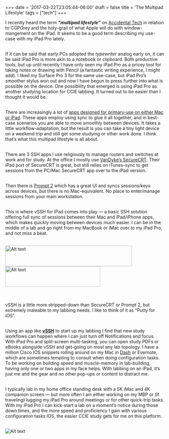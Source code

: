+++
date = '2017-03-22T23:05:44-06:00'
draft = false
title = 'The Multipad Lifestyle'
tags = ["tech"]
+++


I recently heard the term <b><i>“multipad lifestyle”</b></i> on <a href="http://atp.fm/episodes/212">Accidental Tech</a> in relation to CGPGrey and the holy-grail of what Apple will do with window-mangement on the iPad. It seems to be a good term describing my use-case with my iPad Pro lately.<br /> <br />

If it can be said that early PCs adopted the <i>typewriter</i> analog early on, it can be said iPad Pro is more akin to a notebook or clipboard. Both productive tools, but up until recently I have only seen my iPad Pro as a pricey tool for taking notes or drawing with Pencil (a fantastic writing experience, I might add). I liked my Surface Pro 3 for the same use-case, but iPad Pro’s smoother stylus won out and now I have begun to press further into what is possible on the device. One possibility that emerged is using iPad Pro as another studying location for CCIE labbing. It turned out to be easier than I thought it would be.<br /> <br />

There are increasingly a lot of <a href="http://www.macworld.co.uk/how-to/ipad/work-on-ipad-how-use-your-ipad-for-work-3639452/#How%20to%20use%20your%20iPad%20for%20work:%20iOS%20and%20Apps">apps designed for primary-use on either Mac or iPad</a>. These apps employ using sync to glue it all together, and in best-case scenarios you are able to move smoothly between devices. It takes a little workflow-adaptation, but the result is you can take a tiny light device on a weekend trip and still get some studying or other work done. I think that’s what this multipad lifestyle is all about.<br /> <br />

There are 3 SSH apps I use religiously to manage routers and switches at work and for study. At the office I mostly use <a href="https://www.vandyke.com/products/securecrt/index.html">VanDyke’s SecureCRT</a>. Their iPad port of SecureCRT is great, but still relies on iTunes-sync to get sessions from the PC/Mac SecureCRT app over to the iPad version.<br /> <br />

Then there is <a href="https://panic.com/prompt">Prompt 2</a> which has a great UI and syncs sessions/keys across devices, but there is no Mac-equivalent. No place to enter/manage sessions from your main workstation.<br /> <br />

This is where vSSH for iPad comes into play — a basic SSH solution offering full sync of sessions between their Mac and iPad/iPhone apps, which makes quickly moving between devices much easier. I can be in the middle of a lab and go right from my MacBook or iMac over to my iPad Pro, and not miss a beat.<br /> <br />

<div class="image-row">
  <img src="https://julianwest.me/Blog/posts/The-Multipad-Lifestyle/ipad-lab.jpeg" alt="Alt text" width="400" height="65">
  <img src="https://julianwest.me/Blog/posts/The-Multipad-Lifestyle/ipad-lab2.jpeg" alt="Alt text" width="300" height="65">
</div><br /> <br />

vSSH is a little more stripped-down than SecureCRT or Prompt 2, but extremely maleable to my labbing needs. I like to think of it as “Putty for iOS”.<br /> <br />

Using an app like <b><a href="http://www.velestar.com/Pages/VSSHIOSPage.aspx">vSSH</a></b> to start up my labbing I find that new study workflows can happen where I can just turn off Notifications and focus. With iPad Pro and split-screen multi-tasking, you can open study PDFs or eBooks alongside vSSH and get-going on most any lab topology. I have a million Cisco IOS snippets rolling around on my Mac in <a href="https://kapeli.com/dash">Dash</a> or Evernote, which are sometimes tempting to consult when doing configuration tasks. To be working on building speed and muscle-memory in lab-building, having only one or two apps in my face helps. With labbing on an iPad, it’s just me and the gear and no other pop-ups or content to distract me.<br /> <br />

I typically lab in my home office standing desk with a 5K iMac and 4K companion screen — but more often I am either working on my MBP or (if traveling) lugging my iPad Pro around meetings or for other quick-trip tasks. With my iPad Pro I can kick-start a lab on a moment’s notice during those down times, and the more speed and proficiency I gain with various configuration tasks IOS, the easier CCIE study gets for me on this platform.<br /> <br />

<div class="image-row">
  <img src="https://julianwest.me/Blog/posts/The-Multipad-Lifestyle/ipad-pro.jpeg" alt="Alt text">
</div><br /> <br />